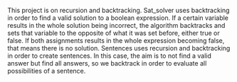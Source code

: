 This project is on recursion and backtracking. Sat_solver uses backtracking in order to find a valid solution to a boolean expression. If a certain variable results in the whole solution being incorrect, the algorithm backtracks and sets that variable to the opposite of what it was set before, either true or false. If both assignments results in the whole expression becoming false, that means there is no solution.
Sentences uses recursion and backtracking in order to create sentences. In this case, the aim is to not find a valid answer but find all answers, so we backtrack in order to evaluate all possibilities of a sentence. 
